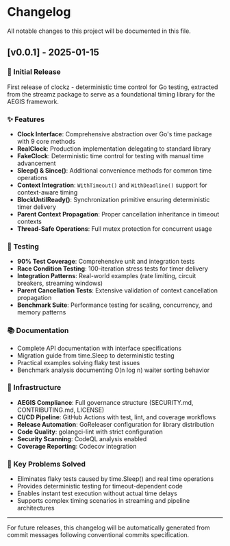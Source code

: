 # Changelog

All notable changes to this project will be documented in this file.

## [v0.0.1] - 2025-01-15

### 🎉 Initial Release
First release of clockz - deterministic time control for Go testing, extracted from the streamz package to serve as a foundational timing library for the AEGIS framework.

### ✨ Features
- **Clock Interface**: Comprehensive abstraction over Go's time package with 9 core methods
- **RealClock**: Production implementation delegating to standard library
- **FakeClock**: Deterministic time control for testing with manual time advancement
- **Sleep() & Since()**: Additional convenience methods for common time operations
- **Context Integration**: `WithTimeout()` and `WithDeadline()` support for context-aware timing
- **BlockUntilReady()**: Synchronization primitive ensuring deterministic timer delivery
- **Parent Context Propagation**: Proper cancellation inheritance in timeout contexts
- **Thread-Safe Operations**: Full mutex protection for concurrent usage

### 🧪 Testing
- **90% Test Coverage**: Comprehensive unit and integration tests
- **Race Condition Testing**: 100-iteration stress tests for timer delivery
- **Integration Patterns**: Real-world examples (rate limiting, circuit breakers, streaming windows)
- **Parent Cancellation Tests**: Extensive validation of context cancellation propagation
- **Benchmark Suite**: Performance testing for scaling, concurrency, and memory patterns

### 📚 Documentation
- Complete API documentation with interface specifications
- Migration guide from time.Sleep to deterministic testing
- Practical examples solving flaky test issues
- Benchmark analysis documenting O(n log n) waiter sorting behavior

### 🔧 Infrastructure
- **AEGIS Compliance**: Full governance structure (SECURITY.md, CONTRIBUTING.md, LICENSE)
- **CI/CD Pipeline**: GitHub Actions with test, lint, and coverage workflows
- **Release Automation**: GoReleaser configuration for library distribution
- **Code Quality**: golangci-lint with strict configuration
- **Security Scanning**: CodeQL analysis enabled
- **Coverage Reporting**: Codecov integration

### 🎯 Key Problems Solved
- Eliminates flaky tests caused by time.Sleep() and real time operations
- Provides deterministic testing for timeout-dependent code
- Enables instant test execution without actual time delays
- Supports complex timing scenarios in streaming and pipeline architectures

---

For future releases, this changelog will be automatically generated from commit messages following conventional commits specification.